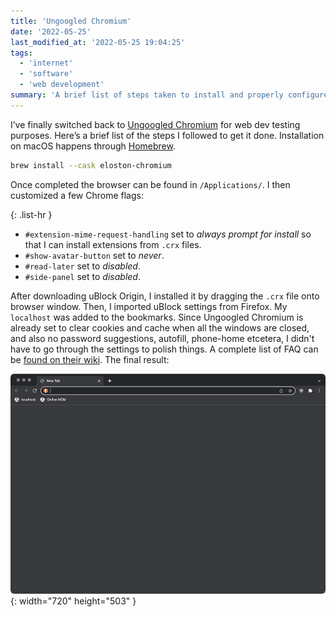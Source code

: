 ```yaml
---
title: 'Ungoogled Chromium'
date: '2022-05-25'
last_modified_at: '2022-05-25 19:04:25'
tags:
  - 'internet'
  - 'software'
  - 'web development'
summary: 'A brief list of steps taken to install and properly configure Ungoogled Chromium for pure web development testing purposes on macOS.'
---
```

I’ve finally switched back to [Ungoogled Chromium](https://github.com/ungoogled-software/ungoogled-chromium) for web dev testing purposes. Here’s a brief list of the steps I followed to get it done. Installation on macOS happens through [Homebrew](https://brew.sh/).

```bash
brew install --cask eloston-chromium
```

Once completed the browser can be found in `/Applications/`. I then customized a few Chrome flags:

{: .list-hr }
- `#extension-mime-request-handling` set to _always prompt for install_ so that I can install extensions from `.crx` files.
- `#show-avatar-button` set to _never_.
- `#read-later` set to _disabled_.
- `#side-panel` set to _disabled_.

After downloading uBlock Origin, I installed it by dragging the `.crx` file onto browser window. Then, I imported uBlock settings from Firefox. My `localhost` was added to the bookmarks. Since Ungoogled Chromium is already set to clear cookies and cache when all the windows are closed, and also no password suggestions, autofill, phone-home etcetera, I didn't have to go through the settings to polish things. A complete list of FAQ can be [found on their wiki](https://ungoogled-software.github.io/ungoogled-chromium-wiki/faq). The final result:

![Screenshot of an empty window of Ungoogled Chromium](/assets/images/ungoogled-chromium.png){: width="720" height="503" }
